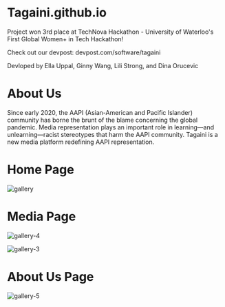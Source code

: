 # Tagaini.github.io
Project won 3rd place at TechNova Hackathon - University of Waterloo's First Global Women+ in Tech Hackathon!

Check out our devpost: devpost.com/software/tagaini 

Devloped by Ella Uppal, Ginny Wang, Lili Strong, and Dina Orucevic

# About Us
Since early 2020, the AAPI (Asian-American and Pacific Islander) community has borne the brunt of the blame concerning the global pandemic. Media representation plays an important role in learning—and unlearning—racist stereotypes that harm the AAPI community. Tagaini is a new media platform redefining AAPI representation.

# Home Page
![gallery](https://user-images.githubusercontent.com/89555654/147675530-f553be9d-6a39-4014-893f-85bab6af5147.jpg)

# Media Page
![gallery-4](https://user-images.githubusercontent.com/89555654/147675805-7e2ce039-ccfc-4b3f-a436-8f7425226ed0.jpg)

![gallery-3](https://user-images.githubusercontent.com/89555654/147675599-9a9e2985-7143-4f7b-8404-fe17487c2260.jpg)

# About Us Page
![gallery-5](https://user-images.githubusercontent.com/89555654/147675783-3673aa30-8f84-4f63-a805-7da8a0c25e97.jpg)
